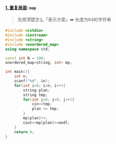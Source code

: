 #### [1. 重复局面](https://www.acwing.com/problem/content/5084/): `map`

> 先想清楚怎么「表示方案」➡️ 长度为64的字符串

```CPP
#include <cstdio>
#include <iostream>
#include <string>
#include <unordered_map>
using namespace std;

const int N = 100;
unordered_map<string, int> mp;

int main(){
    int n;
    scanf("%d", &n);
    for(int i=0; i<n; i++){
        string plan;
        string tmp;
        for(int j=0; j<8; j++){
            cin>>tmp;
            plan += tmp;
        }
        mp[plan]++;
        cout<<mp[plan]<<endl;
    }
    return 0;
}
```